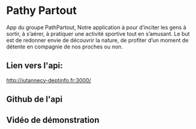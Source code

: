 # Pathy Partout 

App du groupe PathPartout, 
Notre application à pour d’inciter les gens à sortir, à s’aérer, à pratiquer une activité sportive tout en s’amusant. Le but est de redonner envie de découvrir la nature, de profiter d’un moment de détente en compagnie de nos proches ou non.

## Lien vers l'api:
  http://iutannecy-deptinfo.fr:3000/

## Github de l'api 

## Vidéo de démonstration
